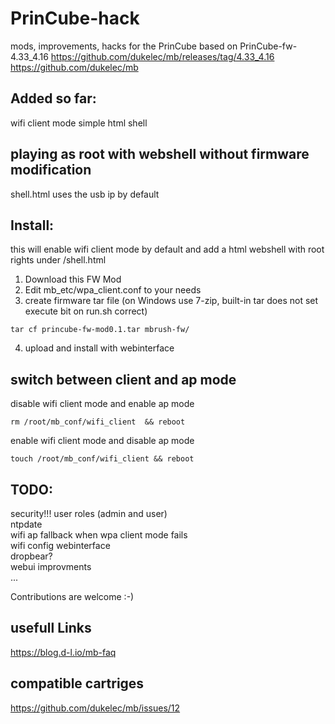 # PrinCube-hack

mods, improvements, hacks for the PrinCube based on PrinCube-fw-4.33_4.16
https://github.com/dukelec/mb/releases/tag/4.33_4.16
https://github.com/dukelec/mb

## Added so far:
wifi client mode
simple html shell

## playing as root with webshell without firmware modification
shell.html uses the usb ip by default


## Install:

this will enable wifi client mode by default
and add a html webshell with root rights under /shell.html

1. Download this FW Mod
2. Edit mb_etc/wpa_client.conf to your needs
3. create firmware tar file (on Windows use 7-zip, built-in tar does not set execute bit on run.sh correct)
```
tar cf princube-fw-mod0.1.tar mbrush-fw/
```
4. upload and install with webinterface

## switch between client and ap mode

disable wifi client mode and enable ap mode
```
rm /root/mb_conf/wifi_client  && reboot
```
enable wifi client mode and disable ap mode
```
touch /root/mb_conf/wifi_client && reboot
```

## TODO:
security!!! user roles (admin and user)  
ntpdate  
wifi ap fallback when wpa client mode fails  
wifi config webinterface    
dropbear?  
webui improvments   
...   
  
Contributions are welcome :-) 
 
## usefull Links 

https://blog.d-l.io/mb-faq 

## compatible cartriges 

https://github.com/dukelec/mb/issues/12 
